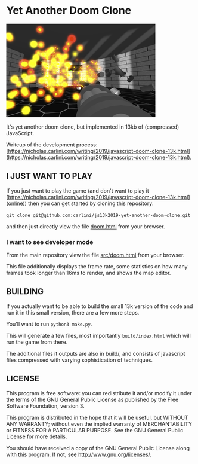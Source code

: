 # Yet Another Doom Clone

![](image_large.png)

It's yet another doom clone, but implemented in 13kb of (compressed) JavaScript.

Writeup of the development process: [https://nicholas.carlini.com/writing/2019/javascript-doom-clone-13k.html](https://nicholas.carlini.com/writing/2019/javascript-doom-clone-13k.html).

## I JUST WANT TO PLAY

If you just want to play the game (and don't want to play it [https://nicholas.carlini.com/writing/2019/javascript-doom-clone-13k.html](online)) then you can get started by cloning this repository:

```git clone git@github.com:carlini/js13k2019-yet-another-doom-clone.git```

and then just directly view the file [doom.html](doom.html) from your browser.


### I want to see developer mode

From the main repository view the file [src/doom.html](doom.html) from your browser.

This file additionally displays the frame rate, some statistics on how many frames took longer than 16ms to render, and shows the map editor.


## BUILDING

If you actually want to be able to build the small 13k version of the code and run it in this small version, there are a few more steps.

You'll want to run `python3 make.py`.

This will generate a few files, most importantly `build/index.html` which will run the game from there.

The additional files it outputs are also in build/, and consists of javascript files compressed with varying sophistication of techniques.


## LICENSE

This program is free software: you can redistribute it and/or modify it under the terms of the GNU General Public License as published by the Free Software Foundation, version 3.

This program is distributed in the hope that it will be useful, but WITHOUT ANY WARRANTY; without even the implied warranty of MERCHANTABILITY or FITNESS FOR A PARTICULAR PURPOSE. See the GNU General Public License for more details.

You should have received a copy of the GNU General Public License along with this program. If not, see http://www.gnu.org/licenses/.


